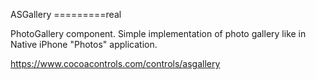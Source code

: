 ASGallery
=========real

PhotoGallery component.
Simple implementation of photo gallery like in Native iPhone "Photos" application.

https://www.cocoacontrols.com/controls/asgallery










